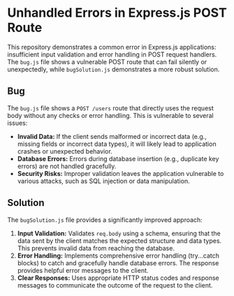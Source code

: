 # Unhandled Errors in Express.js POST Route

This repository demonstrates a common error in Express.js applications: insufficient input validation and error handling in POST request handlers.  The `bug.js` file shows a vulnerable POST route that can fail silently or unexpectedly, while `bugSolution.js` demonstrates a more robust solution.

## Bug
The `bug.js` file shows a `POST /users` route that directly uses the request body without any checks or error handling. This is vulnerable to several issues:

* **Invalid Data:**  If the client sends malformed or incorrect data (e.g., missing fields or incorrect data types), it will likely lead to application crashes or unexpected behavior. 
* **Database Errors:**  Errors during database insertion (e.g., duplicate key errors) are not handled gracefully.
* **Security Risks:**  Improper validation leaves the application vulnerable to various attacks, such as SQL injection or data manipulation. 

## Solution
The `bugSolution.js` file provides a significantly improved approach:

1. **Input Validation:** Validates `req.body` using a schema, ensuring that the data sent by the client matches the expected structure and data types.  This prevents invalid data from reaching the database.
2. **Error Handling:**  Implements comprehensive error handling (try...catch blocks) to catch and gracefully handle database errors. The response provides helpful error messages to the client.
3. **Clear Responses:**  Uses appropriate HTTP status codes and response messages to communicate the outcome of the request to the client.
